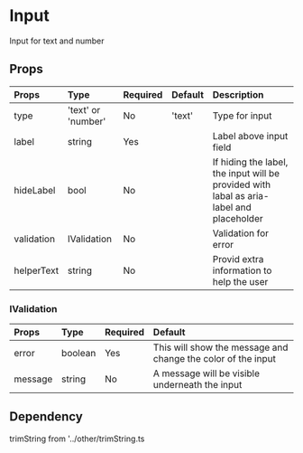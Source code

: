 # Input

Input for text and number

## Props

| Props      | Type               | Required | Default | Description                                                                              |
| :--------- | :----------------- | :------- | :------ | :--------------------------------------------------------------------------------------- |
| type       | 'text' or 'number' | No       | 'text'  | Type for input                                                                           |
| label      | string             | Yes      |         | Label above input field                                                                  |
| hideLabel  | bool               | No       |         | If hiding the label, the input will be provided with labal as aria-label and placeholder |
| validation | IValidation        | No       |         | Validation for error                                                                     |
| helperText | string             | No       |         | Provid extra information to help the user                                                |

### IValidation

| Props   | Type    | Required | Default                                                      |
| :------ | :------ | :------- | :----------------------------------------------------------- |
| error   | boolean | Yes      | This will show the message and change the color of the input |
| message | string  | No       | A message will be visible underneath the input               |

## Dependency

trimString from '../other/trimString.ts
